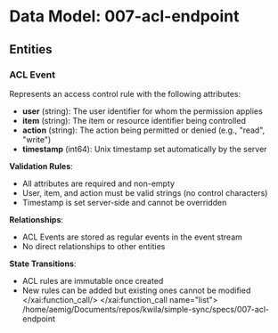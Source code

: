 # Data Model: 007-acl-endpoint

## Entities

### ACL Event
Represents an access control rule with the following attributes:

- **user** (string): The user identifier for whom the permission applies
- **item** (string): The item or resource identifier being controlled
- **action** (string): The action being permitted or denied (e.g., "read", "write")
- **timestamp** (int64): Unix timestamp set automatically by the server

**Validation Rules**:
- All attributes are required and non-empty
- User, item, and action must be valid strings (no control characters)
- Timestamp is set server-side and cannot be overridden

**Relationships**:
- ACL Events are stored as regular events in the event stream
- No direct relationships to other entities

**State Transitions**:
- ACL rules are immutable once created
- New rules can be added but existing ones cannot be modified</content>
</xai:function_call/>
</xai:function_call name="list">
<parameter name="path">/home/aemig/Documents/repos/kwila/simple-sync/specs/007-acl-endpoint